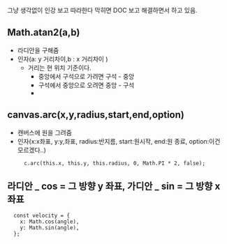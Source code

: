 그냥 생각없이 인강 보고 따라한다 막히면 DOC 보고 해결하면서 하고 있음.

## Math.atan2(a,b)

- 라디안을 구해줌
- 인자(a: y 거리차이,b : x 거리차이 )
  - 거리는 현 위치 기준이다.
    - 중앙에서 구석으로 가려면 구석 - 중앙
    - 구석에서 중앙으로 오려면 중앙 - 구석
    -

## canvas.arc(x,y,radius,start,end,option)

- 캔버스에 원을 그려줌
- 인자(x:x좌표, y:y,좌표, radius:반지름, start:원시작, end:원 종료, option:이건 모르겠다..)
  ```
    c.arc(this.x, this.y, this.radius, 0, Math.PI * 2, false);
  ```

## 라디안 _ cos = 그 방향 y 좌표, 가디안 _ sin = 그 방향 x 좌표

```
  const velocity = {
    x: Math.cos(angle),
    y: Math.sin(angle),
  };
```
